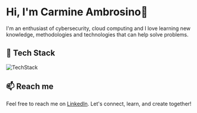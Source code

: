 # Hi, I'm Carmine Ambrosino👋
I'm an enthusiast of cybersecurity, cloud computing and I love learning new knowledge, methodologies and technologies that can help solve problems.

## 🚀 Tech Stack
![TechStack](https://github.com/carmine-ambrosino/carmine-ambrosino/assets/154362939/03f61587-3422-4b10-8047-68200c6671a3)


## 📫 Reach me
Feel free to reach me on [LinkedIn](https://www.linkedin.com//in/carmine-ambrosino).
Let's connect, learn, and create together!
